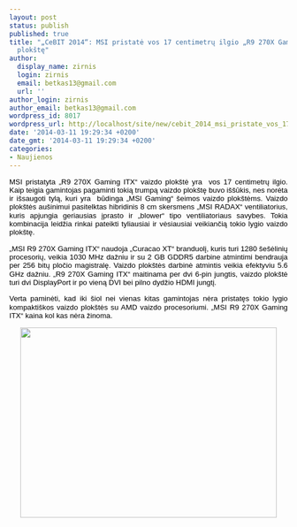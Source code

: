 ```yaml
---
layout: post
status: publish
published: true
title: "„CeBIT 2014“: MSI pristatė vos 17 centimetrų ilgio „R9 270X Gaming ITX“ vaizdo
  plokštę"
author:
  display_name: zirnis
  login: zirnis
  email: betkas13@gmail.com
  url: ''
author_login: zirnis
author_email: betkas13@gmail.com
wordpress_id: 8017
wordpress_url: http://localhost/site/new/cebit_2014_msi_pristate_vos_17_centimetru_ilgio_r9_270x_gaming_itx_vaizdo_plokste/
date: '2014-03-11 19:29:34 +0200'
date_gmt: '2014-03-11 19:29:34 +0200'
categories:
- Naujienos
---
```

<p style="text-align: justify;">
	<span style="font-size: 10pt; line-height: 115%; font-family: Arial, sans-serif; color: black; background-position: initial initial; background-repeat: initial initial;">MSI pristatyta &bdquo;R9 270X Gaming ITX&ldquo; vaizdo plok&scaron;tė yra &nbsp;vos 17 centimetrų ilgio. Kaip teigia gamintojas pagaminti tokią trumpą vaizdo plok&scaron;tę buvo i&scaron;&scaron;ūkis, nes norėta ir i&scaron;saugoti tylą, kuri yra &nbsp;būdinga &bdquo;MSI Gaming&ldquo; &scaron;eimos vaizdo plok&scaron;tėms. Vaizdo plok&scaron;tės au&scaron;inimui pasitelktas hibridinis 8 cm skersmens &bdquo;MSI RADAX&ldquo; ventiliatorius, kuris apjungia geriausias įprasto ir &bdquo;blower&ldquo; tipo ventiliatoriaus savybes. Tokia kombinacija leidžia rinkai pateikti tyliausiai ir vėsiausiai veikiančią tokio lygio vaizdo plok&scaron;tę. </span></p>
<p style="text-align: justify;">
	<span style="font-size: 10pt; line-height: 115%; font-family: Arial, sans-serif; color: black; background-position: initial initial; background-repeat: initial initial;">&bdquo;MSI R9 270X Gaming ITX&ldquo; naudoja &bdquo;Curacao XT&ldquo; branduolį, kuris turi 1280 &scaron;e&scaron;ėlinių procesorių, veikia 1030 MHz dažniu ir su 2 GB GDDR5 darbine atmintimi bendrauja per 256 bitų pločio magistralę. Vaizdo plok&scaron;tės darbinė atmintis veikia efektyviu 5.6 GHz dažniu. &bdquo;R9 270X Gaming ITX&ldquo; maitinama per dvi 6-pin jungtis, vaizdo plok&scaron;tė turi dvi DisplayPort ir po vieną DVI bei pilno dydžio HDMI jungtį. </span></p>
<p style="text-align: justify;">
	<span style="font-size: 10pt; line-height: 115%; font-family: Arial, sans-serif; color: black; background-position: initial initial; background-repeat: initial initial;">Verta paminėti, kad iki &scaron;iol nei vienas kitas gamintojas nėra pristatęs tokio lygio kompakti&scaron;kos vaizdo plok&scaron;tės su AMD vaizdo procesoriumi. &bdquo;MSI R9 270X Gaming ITX&ldquo; kaina kol kas nėra žinoma.</span></p>
<p style="text-align: center;">
	<span style="font-size: 10pt; line-height: 115%; font-family: Arial, sans-serif; color: black; background-position: initial initial; background-repeat: initial initial;"><img alt="" src="http://technews.lt/userfiles/Radeon-R9-270X-Gaming-ITX.jpg" style="width: 464px; height: 344px;" /> </span></p>
